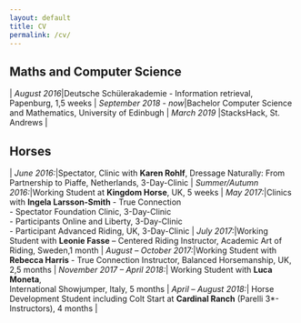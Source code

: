```yaml
---
layout: default
title: CV
permalink: /cv/
---
```


## Maths and Computer Science

| _August 2016_|Deutsche Schülerakademie - Information retrieval, Papenburg, 1,5 weeks
| _September 2018 - now_|Bachelor Computer Science and Mathematics, University of Edinbugh
| _March 2019_ |StacksHack, St. Andrews |

## Horses

| _June 2016:_|Spectator, Clinic with **Karen Rohlf**, Dressage Naturally: From Partnership to Piaffe, Netherlands, 3-Day-Clinic
| _Summer/Autumn 2016:_|Working Student at **Kingdom Horse**, UK, 5 weeks
| _May 2017:_|Clinics with **Ingela Larsson-Smith** - True Connection <br/> - Spectator Foundation Clinic, 3-Day-Clinic <br/> - Participants Online and Liberty, 3-Day-Clinic <br/> - Participant Advanced Riding, UK, 3-Day-Clinic
| _July 2017:_|Working Student with **Leonie Fasse** – Centered Riding Instructor, Academic Art of Riding, Sweden,1 month
| _August – October 2017:_|Working Student with **Rebecca Harris** - True Connection Instructor, Balanced Horsemanship, UK, 2,5 months
| _November 2017 – April 2018:_| Working Student with **Luca Moneta**, <br/> International Showjumper, Italy, 5 months
| _April – August 2018:_| Horse Development Student including Colt Start at **Cardinal Ranch** (Parelli 3*- Instructors), 4 months |
